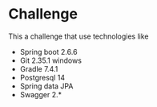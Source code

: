 Challenge
============================================

This a challenge that use technologies like 
* Spring boot 2.6.6 
* Git 2.35.1 windows
* Gradle 7.4.1
* Postgresql 14 
* Spring data JPA 
* Swagger 2.*